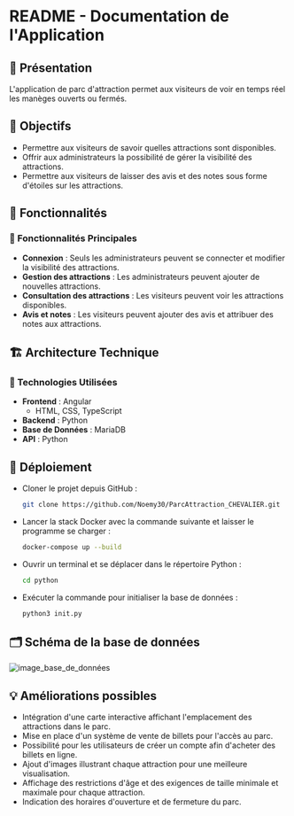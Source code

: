 # README - Documentation de l'Application

## 📌 Présentation
L'application de parc d'attraction permet aux visiteurs de voir en temps réel les manèges ouverts ou fermés.

## 🎯 Objectifs
- Permettre aux visiteurs de savoir quelles attractions sont disponibles.
- Offrir aux administrateurs la possibilité de gérer la visibilité des attractions.
- Permettre aux visiteurs de laisser des avis et des notes sous forme d'étoiles sur les attractions.

## 🚀 Fonctionnalités

### 🌟 Fonctionnalités Principales
- **Connexion** : Seuls les administrateurs peuvent se connecter et modifier la visibilité des attractions.
- **Gestion des attractions** : Les administrateurs peuvent ajouter de nouvelles attractions.
- **Consultation des attractions** : Les visiteurs peuvent voir les attractions disponibles.
- **Avis et notes** : Les visiteurs peuvent ajouter des avis et attribuer des notes aux attractions.

## 🏗️ Architecture Technique

### 🔧 Technologies Utilisées
- **Frontend** : Angular
  - HTML, CSS, TypeScript
- **Backend** : Python
- **Base de Données** : MariaDB
- **API** : Python 

## 🚀 Déploiement
- Cloner le projet depuis GitHub :  
  ```bash
  git clone https://github.com/Noemy30/ParcAttraction_CHEVALIER.git
  ```
- Lancer la stack Docker avec la commande suivante et laisser le programme se charger :  
  ```bash
  docker-compose up --build
  ```
- Ouvrir un terminal et se déplacer dans le répertoire Python :  
  ```bash
  cd python
  ```
- Exécuter la commande pour initialiser la base de données :  
  ```bash
  python3 init.py
  ```

## 🗂️ Schéma de la base de données

![image_base_de_données](https://github.com/user-attachments/assets/00d96f0e-684c-4b18-b00d-2557a45cad71)



## 💡 Améliorations possibles

- Intégration d'une carte interactive affichant l'emplacement des attractions dans le parc.
- Mise en place d'un système de vente de billets pour l'accès au parc.
- Possibilité pour les utilisateurs de créer un compte afin d'acheter des billets en ligne.
- Ajout d'images illustrant chaque attraction pour une meilleure visualisation.
- Affichage des restrictions d'âge et des exigences de taille minimale et maximale pour chaque attraction.
- Indication des horaires d'ouverture et de fermeture du parc.


